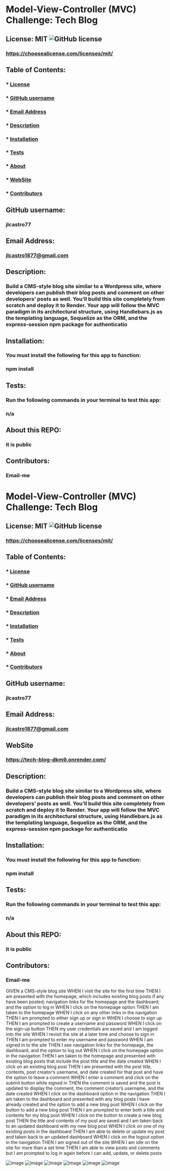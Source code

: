 # Model-View-Controller (MVC) Challenge: Tech Blog

  ## License: MIT  ![GitHub license](https://img.shields.io/github/license/Naereen/StrapDown.js.svg)
  ### https://choosealicense.com/licenses/mit/

  ## Table of Contents:
  ###  * [License](#askeMeGH)
  ###  * [GitHub username](#askeMeGH)
  ###  * [Email Address](#email)
  ###  * [Description](#description)
  ###  * [Installation](#Installation)
  ###  * [Tests](#tests)
  ###  * [About](#UserInstruction)
  ###  * [WebSite](#link)
  ###  * [Contributors](#Ucontributions)

  ## GitHub username:
  ### jlcastro77
  
  ## Email Address:
  ### jlcastro1877@gmail.com

  ## Description:
  ### Build a CMS-style blog site similar to a Wordpress site, where developers can publish their blog posts and comment on other developers’ posts as well. You’ll build this site completely from scratch and deploy it to Render. Your app will follow the MVC paradigm in its architectural structure, using Handlebars.js as the templating language, Sequelize as the ORM, and the express-session npm package for authenticatio

  ## Installation:
  ### You must install the following for this app to function:
  ### npm install

  ## Tests:
  ### Run the following commands in your terminal to test this app:
  ### n/a

  ## About this REPO:
  ### it is public

  ## Contributors:
  ### Email-me
# Model-View-Controller (MVC) Challenge: Tech Blog

  ## License: MIT  ![GitHub license](https://img.shields.io/github/license/Naereen/StrapDown.js.svg)
  ### https://choosealicense.com/licenses/mit/

  ## Table of Contents:
  ###  * [License](#askeMeGH)
  ###  * [GitHub username](#askeMeGH)
  ###  * [Email Address](#email)
  ###  * [Description](#description)
  ###  * [Installation](#Installation)
  ###  * [Tests](#tests)
  ###  * [About](#UserInstruction)
  ###  * [Contributors](#Ucontributions)

  ## GitHub username:
  ### jlcastro77
  
  ## Email Address:
  ### jlcastro1877@gmail.com

 ## WebSite
 ### https://tech-blog-dkm9.onrender.com/

  ## Description:
  ### Build a CMS-style blog site similar to a Wordpress site, where developers can publish their blog posts and comment on other developers’ posts as well. You’ll build this site completely from scratch and deploy it to Render. Your app will follow the MVC paradigm in its architectural structure, using Handlebars.js as the templating language, Sequelize as the ORM, and the express-session npm package for authenticatio

  ## Installation:
  ### You must install the following for this app to function:
  ### npm install

  ## Tests:
  ### Run the following commands in your terminal to test this app:
  ### n/a

  ## About this REPO:
  ### it is public

  ## Contributors:
  ### Email-me

GIVEN a CMS-style blog site
WHEN I visit the site for the first time
THEN I am presented with the homepage, which includes existing blog posts if any have been posted; navigation links for the homepage and the dashboard; and the option to log in
WHEN I click on the homepage option
THEN I am taken to the homepage
WHEN I click on any other links in the navigation
THEN I am prompted to either sign up or sign in
WHEN I choose to sign up
THEN I am prompted to create a username and password
WHEN I click on the sign-up button
THEN my user credentials are saved and I am logged into the site
WHEN I revisit the site at a later time and choose to sign in
THEN I am prompted to enter my username and password
WHEN I am signed in to the site
THEN I see navigation links for the homepage, the dashboard, and the option to log out
WHEN I click on the homepage option in the navigation
THEN I am taken to the homepage and presented with existing blog posts that include the post title and the date created
WHEN I click on an existing blog post
THEN I am presented with the post title, contents, post creator’s username, and date created for that post and have the option to leave a comment
WHEN I enter a comment and click on the submit button while signed in
THEN the comment is saved and the post is updated to display the comment, the comment creator’s username, and the date created
WHEN I click on the dashboard option in the navigation
THEN I am taken to the dashboard and presented with any blog posts I have already created and the option to add a new blog post
WHEN I click on the button to add a new blog post
THEN I am prompted to enter both a title and contents for my blog post
WHEN I click on the button to create a new blog post
THEN the title and contents of my post are saved and I am taken back to an updated dashboard with my new blog post
WHEN I click on one of my existing posts in the dashboard
THEN I am able to delete or update my post and taken back to an updated dashboard
WHEN I click on the logout option in the navigation
THEN I am signed out of the site
WHEN I am idle on the site for more than a set time
THEN I am able to view posts and comments but I am prompted to log in again before I can add, update, or delete posts

![image](https://github.com/user-attachments/assets/c094d513-51c9-4bc4-85fa-00cb90d226c5)
![image](https://github.com/user-attachments/assets/2a8f10b2-1b0f-45b7-8340-5d1ae25a79c8)
![image](https://github.com/user-attachments/assets/4940dab0-fb8b-481e-8504-c96c901e6e60)
![image](https://github.com/user-attachments/assets/df3fbf21-a8f5-4ecd-8dac-cb7f767d11df)
![image](https://github.com/user-attachments/assets/2ac9572a-58bf-43fd-8bc2-444e9f7dbd8e)
![image](https://github.com/user-attachments/assets/ac41376a-8be9-4fe5-baf9-3434b8f950bc)





